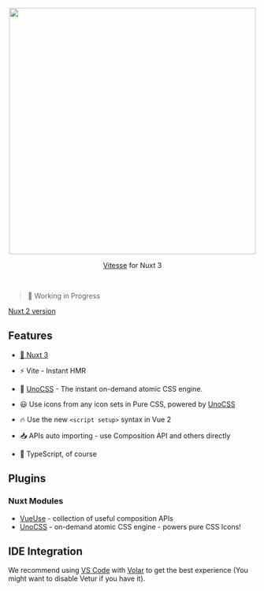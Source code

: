 <p align="center">
<img src="https://user-images.githubusercontent.com/11247099/140190314-14c4e434-9608-4f4b-b378-4403b13dcc18.png" width="500"/>
</p>

<p align="center">
<a href="https://github.com/antfu/vitesse">Vitesse</a> for Nuxt 3
</p><br>

> 🧪 Working in Progress

[Nuxt 2 version](https://github.com/antfu/vitesse-nuxt-bridge)

## Features

- [💚 Nuxt 3](https://v3.nuxtjs.org)

- ⚡️ Vite - Instant HMR

- 🎨 [UnoCSS](https://github.com/antfu/unocss) -  The instant on-demand atomic CSS engine.

- 😃 Use icons from any icon sets in Pure CSS, powered by [UnoCSS](https://github.com/antfu/unocss)

- 🔥 Use the new `<script setup>` syntax in Vue 2

- 📥 APIs auto importing - use Composition API and others directly

- 🦾 TypeScript, of course

## Plugins

### Nuxt Modules

- [VueUse](https://github.com/antfu/vueuse) - collection of useful composition APIs
- [UnoCSS](https://github.com/antfu/unocss) - on-demand atomic CSS engine - powers pure CSS Icons!

## IDE Integration

We recommend using [VS Code](https://code.visualstudio.com/) with [Volar](https://github.com/johnsoncodehk/volar) to get the best experience (You might want to disable Vetur if you have it).
